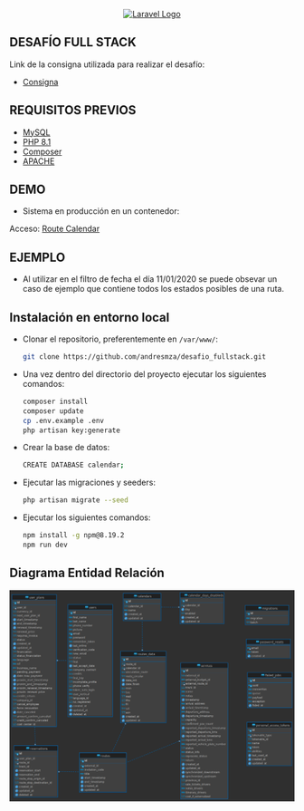 <p align="center"><a href="https://laravel.com" target="_blank"><img src="https://raw.githubusercontent.com/laravel/art/master/logo-lockup/5%20SVG/2%20CMYK/1%20Full%20Color/laravel-logolockup-cmyk-red.svg" width="400" alt="Laravel Logo"></a></p>


## DESAFÍO FULL STACK

Link de la consigna utilizada para realizar el desafío:

- <a href="https://amobalearning.fra1.cdn.digitaloceanspaces.com/Resources/Prueba%20FullStack%20new.pdf">Consigna</a>



##  REQUISITOS PREVIOS
 
 - <a href="https://www.mysql.com/">MySQL</a>
 - <a href="https://www.php.net/downloads/">PHP 8.1</a>
 - <a href="https://getcomposer.org/">Composer</a>
 - <a href="https://www.apache.org/">APACHE</a>


## DEMO

 - Sistema en producción en un contenedor:

 Acceso: <a href="http://desafiofullstack.ddns.net:8000">Route Calendar</a>

## EJEMPLO

 - Al utilizar en el filtro de fecha el día 11/01/2020 se puede obsevar un caso de ejemplo que contiene todos los estados posibles de una ruta.


## Instalación en entorno local

 - Clonar el repositorio, preferentemente en  ```/var/www/```:
	
	``` sh
	git clone https://github.com/andresmza/desafio_fullstack.git
	```

- Una vez dentro del directorio del proyecto ejecutar los siguientes comandos:

    ``` sh
	composer install
	composer update
    cp .env.example .env
    php artisan key:generate
	```

- Crear la base de datos:

    ``` sh
	CREATE DATABASE calendar;
	```

- Ejecutar las migraciones y seeders:

    ``` sh
	php artisan migrate --seed
	```

- Ejecutar los siguientes comandos:

    ``` sh
	npm install -g npm@8.19.2
    npm run dev
	```


##  Diagrama Entidad Relación

![DER](https://github.com/andresmza/desafio_fullstack/blob/main/public/diagrama_entidad_relacion.png?raw=true)
